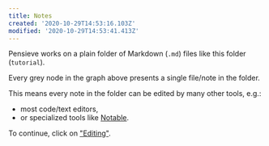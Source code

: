 ```yaml
---
title: Notes
created: '2020-10-29T14:53:16.103Z'
modified: '2020-10-29T14:53:41.413Z'
---
```


Pensieve works on a plain folder of Markdown (`.md`) files like this folder (`tutorial`).

Every grey node in the graph above presents a single file/note in the folder.

This means every note in the folder can be edited by many other tools, e.g.:
- most code/text editors,
- or specialized tools like [Notable](https://notable.app).

To continue, click on ["Editing"](Editing.md).